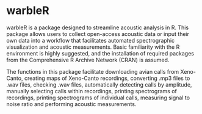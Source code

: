 # warbleR

warbleR is a package designed to streamline acoustic analysis in R. This package 
allows users to collect open-access acoustic data or input their own data into a workflow that facilitates automated spectrographic visualization and acoustic measurements. Basic familiarity with the R environment is highly suggested, and the installation of required packages from the Comprehensive R Archive Network (CRAN) is assumed. 

The functions in this package facilitate downloading avian calls from 
Xeno-Canto, creating maps of Xeno-Canto recordings, converting .mp3 files to .wav files, checking .wav files, automatically detecting calls by amplitude, manually selecting calls within recordings, printing spectrograms of recordings, printing spectrograms of individual calls, measuring signal to noise ratio and performing acoustic measurements.